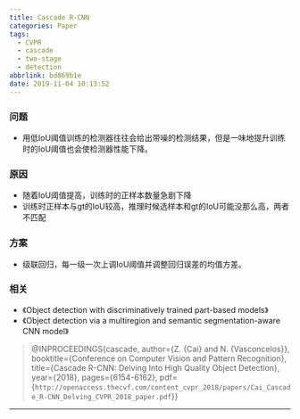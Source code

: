 ```yaml
---
title: Cascade R-CNN
categories: Paper
tags:
  - CVPR
  - cascade
  - two-stage
  - detection
abbrlink: bd869b1e
date: 2019-11-04 10:13:52
---
```

<p></p>
<!-- more -->

### 问题

- 用低IoU阈值训练的检测器往往会给出带噪的检测结果，但是一味地提升训练时的IoU阈值也会使检测器性能下降。

### 原因

- 随着IoU阈值提高，训练时的正样本数量急剧下降
- 训练时正样本与gt的IoU较高，推理时候选样本和gt的IoU可能没那么高，两者不匹配

### 方案

- 级联回归，每一级一次上调IoU阈值并调整回归误差的均值方差。

### 相关

- 《Object detection with discriminatively trained part-based models》
- 《Object detection via a multiregion and semantic segmentation-aware CNN model》

>@INPROCEEDINGS{cascade,
>  author={Z. {Cai} and N. {Vasconcelos}},
>  booktitle={Conference on Computer Vision and Pattern Recognition}, 
>  title={Cascade R-CNN: Delving Into High Quality Object Detection}, 
>  year={2018},
>  pages={6154-6162},
>  pdf={`http://openaccess.thecvf.com/content_cvpr_2018/papers/Cai_Cascade_R-CNN_Delving_CVPR_2018_paper.pdf`}}
---

